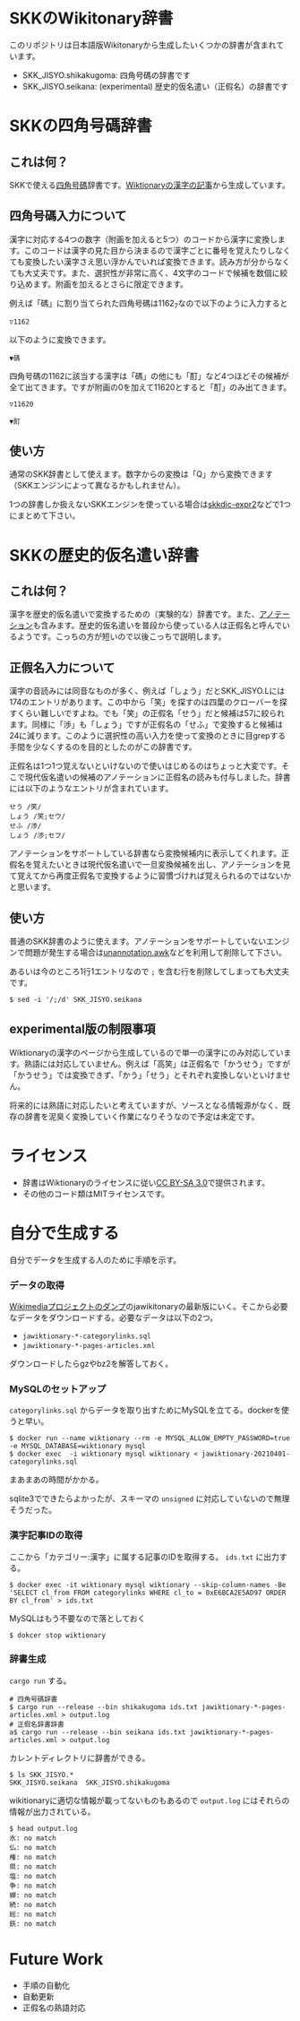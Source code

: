 # SKKのWikitonary辞書

このリポジトリは日本語版Wikitonaryから生成したいくつかの辞書が含まれています。

* SKK_JISYO.shikakugoma: 四角号碼の辞書です
* SKK_JISYO.seikana: (experimental) 歴史的仮名遣い（正假名）の辞書です

# SKKの四角号碼辞書
## これは何？

SKKで使える[四角号碼](https://ja.wikipedia.org/wiki/四角号碼)辞書です。[Wiktionaryの漢字の記事](https://ja.wiktionary.org/wiki/カテゴリ:漢字https://ja.wiktionary.org/wiki/カテゴリ:漢字)から生成しています。

## 四角号碼入力について

漢字に対応する4つの数字（附画を加えると5つ）のコードから漢字に変換します。このコードは漢字の見た目から決まるので漢字ごとに番号を覚えたりしなくても変換したい漢字さえ思い浮かんでいれば変換できます。読み方が分からなくても大丈夫です。また、選択性が非常に高く、4文字のコードで候補を数個に絞り込めます。附画を加えるとさらに限定できます。

例えば「碼」に割り当てられた四角号碼は1162<sub>7</sub>なので以下のように入力すると

```
▽1162
```

以下のように変換できます。

```
▼碼
```


四角号碼の1162に該当する漢字は「碼」の他にも「酊」など4つほどその候補が全て出てきます。ですが附画の0を加えて11620とすると「酊」のみ出てきます。

```
▽11620
```

```
▼酊
```

## 使い方

通常のSKK辞書として使えます。数字からの変換は「Q」から変換できます（SKKエンジンによって異なるかもしれません）。

1つの辞書しか扱えないSKKエンジンを使っている場合は[skkdic-expr2](http://openlab.ring.gr.jp/skk/wiki/wiki.cgi?page=%BC%AD%BD%F1%A5%E1%A5%F3%A5%C6%A5%CA%A5%F3%A5%B9%A5%C4%A1%BC%A5%EB)などで1つにまとめて下さい。

# SKKの歴史的仮名遣い辞書
## これは何？

漢字を歴史的仮名遣いで変換するための（実験的な）辞書です。また、[アノテーション](http://openlab.ring.gr.jp/skk/wiki/wiki.cgi?page=annotation)も含みます。歴史的仮名遣いを普段から使っている人は正假名と呼んでいるようです。こっちの方が短いので以後こっちで説明します。

## 正假名入力について

漢字の音読みには同音なものが多く、例えば「しょう」だとSKK_JISYO.Lには174のエントリがあります。この中から「笑」を探すのは四葉のクローバーを探すくらい難しいですよね。でも「笑」の正假名「せう」だと候補は57に絞られます。同様に「渉」も「しょう」ですが正假名の「せふ」で変換すると候補は24に減ります。このように選択性の高い入力を使って変換のときに目grepする手間を少なくするのを目的としたのがこの辞書です。

正假名は1つ1つ覚えないといけないので使いはじめるのはちょっと大変です。そこで現代仮名遣いの候補のアノテーションに正假名の読みも付与しました。辞書には以下のようなエントリが含まれています。

```
せう /笑/
しょう /笑;セウ/
せふ /渉/
しょう /渉;セフ/
```

アノテーションをサポートしている辞書なら変換候補内に表示してくれます。正假名を覚えたいときは現代仮名遣いで一旦変換候補を出し、アノテーションを見て覚えてから再度正假名で変換するように習慣づければ覚えられるのではないかと思います。

## 使い方

普通のSKK辞書のように使えます。アノテーションをサポートしていないエンジンで問題が発生する場合は[unannotation.awk](http://openlab.jp/skk/skk/tools/unannotation.awk)などを利用して削除して下さい。

あるいは今のところ1行1エントリなので `;` を含む行を削除してしまっても大丈夫です。

``` console
$ sed -i '/;/d' SKK_JISYO.seikana
```

## experimental版の制限事項

Wiktionaryの漢字のページから生成しているので単一の漢字にのみ対応しています。熟語には対応していません。例えば「高笑」は正假名で「かうせう」ですが「かうせう」では変換できず、「かう」「せう」とそれぞれ変換しないといけません。

将来的には熟語に対応したいと考えていますが、ソースとなる情報源がなく、既存の辞書を泥臭く変換していく作業になりそうなので予定は未定です。

# ライセンス

* 辞書はWiktionaryのライセンスに従い[CC BY-SA 3.0](https://creativecommons.org/licenses/by-sa/3.0/deed.ja)で提供されます。
* その他のコード類はMITライセンスです。

# 自分で生成する

自分でデータを生成する人のために手順を示す。

### データの取得

[Wikimediaプロジェクトのダンプ](https://dumps.wikimedia.org/backup-index.html)のjawikitonaryの最新版にいく。そこから必要なデータをダウンロードする。必要なデータは以下の2つ。

* `jawiktionary-*-categorylinks.sql`
* `jawiktionary-*-pages-articles.xml`

ダウンロードしたらgzやbz2を解答しておく。

### MySQLのセットアップ

`categorylinks.sql` からデータを取り出すためにMySQLを立てる。dockerを使うと早い。

```console
$ docker run --name wiktionary --rm -e MYSQL_ALLOW_EMPTY_PASSWORD=true  -e MYSQL_DATABASE=wiktionary mysql
$ docker exec  -i wiktionary mysql wiktionary < jawiktionary-20210401-categorylinks.sql
```

まあまあの時間がかかる。

sqlite3でできたらよかったが、スキーマの `unsigned` に対応していないので無理そうだった。

### 漢字記事IDの取得

ここから「カテゴリー:漢字」に属する記事のIDを取得する。 `ids.txt` に出力する。

```console
$ docker exec -it wiktionary mysql wiktionary --skip-column-names -Be 'SELECT cl_from FROM categorylinks WHERE cl_to = 0xE6BCA2E5AD97 ORDER BY cl_from' > ids.txt
```

MySQLはもう不要なので落としておく

``` console
$ dokcer stop wiktionary
```

### 辞書生成

`cargo run` する。

```console
# 四角号碼辞書
$ cargo run --release --bin shikakugoma ids.txt jawiktionary-*-pages-articles.xml > output.log
# 正假名辞書辞書
a$ cargo run --release --bin seikana ids.txt jawiktionary-*-pages-articles.xml > output.log
```

カレントディレクトリに辞書ができる。

```console
$ ls SKK_JISYO.*
SKK_JISYO.seikana  SKK_JISYO.shikakugoma
```

wikitionaryに適切な情報が載ってないものもあるので `output.log` にはそれらの情報が出力されている。

```console
$ head output.log
氷: no match
仏: no match
権: no match
県: no match
塩: no match
争: no match
蝉: no match
続: no match
総: no match
鉃: no match
```

# Future Work

* 手順の自動化
* 自動更新
* 正假名の熟語対応
